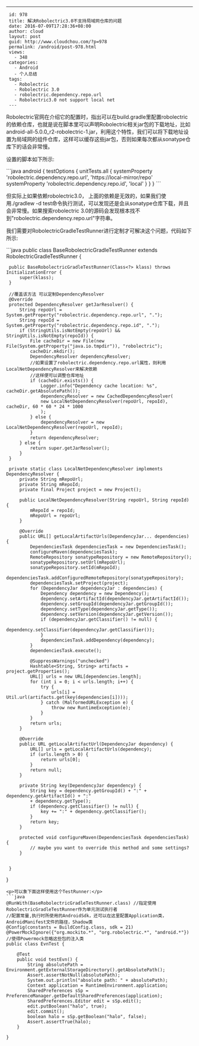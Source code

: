 ---
     id: 978
     title: 解决Robolectric3.0不支持局域网仓库的问题
     date: 2016-07-09T17:28:36+08:00
     author: cloud
     layout: post
     guid: http://www.cloudchou.com/?p=978
     permalink: /android/post-978.html
     views:
       - 348
     categories:
       - Android
       - 个人总结
     tags:
       - Robolectric
       - Robolectric 3.0
       - robolectric.dependency.repo.url
       - Robolectric3.0 not support local net
     ---
<p>Robolectric官网在介绍它的配置时，指出可以在build.gradle里配置robolectric的依赖仓库，也就是说在脚本里可以声明Robolectric相关jar包的下载地址，比如android-all-5.0.0_r2-robolectric-1.jar，利用这个特性，我们可以将下载地址设置为局域网的组件仓库，这样可以缓存这些jar包，否则如果每次都从sonatype仓库下的话会非常慢。</p>
 <p>设置的脚本如下所示:</p>
 ```java
 android {
   testOptions {
     unitTests.all {
       systemProperty 'robolectric.dependency.repo.url', 'https://local-mirror/repo'
       systemProperty 'robolectric.dependency.repo.id', 'local'
     }
   }
 }
 ```
 <p>但实际上如果依赖robolectric3.0， 上面的依赖是无效的，如果我们使用./gradlew -d test命令执行测试，可以发现还是会从sonatype仓库下载，并且会非常慢。如果搜索robolectric 3.0的源码会发现根本找不到"robolectric.dependency.repo.url"字符串。 </p>
 <p>我们需要对RobolectricGradleTestRunner进行定制才可解决这个问题，代码如下所示:</p>
 ```java
 public class BaseRobolectricGradleTestRunner extends RobolectricGradleTestRunner {
 
     public BaseRobolectricGradleTestRunner(Class<?> klass) throws InitializationError {
         super(klass);
     }
 
     //覆盖该方法 可以定制DependencyResolver
     @Override
     protected DependencyResolver getJarResolver() {
         String repoUrl = System.getProperty("robolectric.dependency.repo.url", ".");
         String repoId = System.getProperty("robolectric.dependency.repo.id", ".");
         if (StringUtils.isNotEmpty(repoUrl) && StringUtils.isNotEmpty(repoId)) {
             File cacheDir = new File(new File(System.getProperty("java.io.tmpdir")), "robolectric");
             cacheDir.mkdir();
             DependencyResolver dependencyResolver;
             //如果设置了robolectric.dependency.repo.url属性，则利用LocalNetDependencyResolver来解决依赖
             //这样便可以调整仓库地址
             if (cacheDir.exists()) {
                 Logger.info("Dependency cache location: %s", cacheDir.getAbsolutePath());
                 dependencyResolver = new CachedDependencyResolver(
                 new LocalNetDependencyResolver(repoUrl, repoId), cacheDir, 60 * 60 * 24 * 1000
                 );
             } else {
                 dependencyResolver = new LocalNetDependencyResolver(repoUrl, repoId);
             }
             return dependencyResolver;
         } else {
             return super.getJarResolver();
         }
     }
 
     private static class LocalNetDependencyResolver implements DependencyResolver {
         private String mRepoUrl;
         private String mRepoId;
         private final Project project = new Project();
 
         public LocalNetDependencyResolver(String repoUrl, String repoId) {
             mRepoId = repoId;
             mRepoUrl = repoUrl;
         }
 
         @Override
         public URL[] getLocalArtifactUrls(DependencyJar... dependencies) {
             DependenciesTask dependenciesTask = new DependenciesTask();
             configureMaven(dependenciesTask);
             RemoteRepository sonatypeRepository = new RemoteRepository();
             sonatypeRepository.setUrl(mRepoUrl);
             sonatypeRepository.setId(mRepoId);
             dependenciesTask.addConfiguredRemoteRepository(sonatypeRepository);
             dependenciesTask.setProject(project);
             for (DependencyJar dependencyJar : dependencies) {
                 Dependency dependency = new Dependency();
                 dependency.setArtifactId(dependencyJar.getArtifactId());
                 dependency.setGroupId(dependencyJar.getGroupId());
                 dependency.setType(dependencyJar.getType());
                 dependency.setVersion(dependencyJar.getVersion());
                 if (dependencyJar.getClassifier() != null) {
                     dependency.setClassifier(dependencyJar.getClassifier());
                 }
                 dependenciesTask.addDependency(dependency);
             }
             dependenciesTask.execute();
 
             @SuppressWarnings("unchecked")
             Hashtable<String, String> artifacts = project.getProperties();
             URL[] urls = new URL[dependencies.length];
             for (int i = 0; i < urls.length; i++) {
                 try {
                     urls[i] = Util.url(artifacts.get(key(dependencies[i])));
                 } catch (MalformedURLException e) {
                     throw new RuntimeException(e);
                 }
             }
             return urls;
         }
 
         @Override
         public URL getLocalArtifactUrl(DependencyJar dependency) {
             URL[] urls = getLocalArtifactUrls(dependency);
             if (urls.length > 0) {
                 return urls[0];
             }
             return null;
         }
 
         private String key(DependencyJar dependency) {
             String key = dependency.getGroupId() + ":" + dependency.getArtifactId() + ":" 
             + dependency.getType();
             if (dependency.getClassifier() != null) {
                 key += ":" + dependency.getClassifier();
             }
             return key;
         }
 
         protected void configureMaven(DependenciesTask dependenciesTask) {
             // maybe you want to override this method and some settings?
         }
 
 
     }
 }
 
 ```
 <p>可以象下面这样使用这个TestRunner:</p>
 ```java
 @RunWith(BaseRobolectricGradleTestRunner.class) //指定使用RobolectricGradleTestRunner作为单元测试执行者
 //配置常量,执行时所使用的AndroidSdk，还可以在这里配置Application类，AndroidManifest文件的路径，Shadow类
 @Config(constants = BuildConfig.class, sdk = 21)
 @PowerMockIgnore({"org.mockito.*", "org.robolectric.*", "android.*"}) //使得Powermock忽略这些包的注入类
 public class EvnTest {
 
     @Test
     public void testEvn() {
         String absolutePath = Environment.getExternalStorageDirectory().getAbsolutePath();
         Assert.assertNotNull(absolutePath);
         System.out.println("absolute path: " + absolutePath);
         Context application = RuntimeEnvironment.application;
         SharedPreferences sSp = PreferenceManager.getDefaultSharedPreferences(application);
         SharedPreferences.Editor edit = sSp.edit();
         edit.putBoolean("halo", true);
         edit.commit();
         boolean halo = sSp.getBoolean("halo", false);
         Assert.assertTrue(halo);
     }
 
 }
 ```
 
